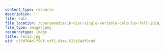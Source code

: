 ```yaml
---
content_type: resource
description: ''
file: null
file_location: /coursemedia/18-01sc-single-variable-calculus-fall-2010/c37d704df50fcdf203ae525e549f8c49_lec33.jpg
file_type: image/jpeg
resourcetype: Image
title: lec33.jpg
uid: c37d704d-f50f-cdf2-03ae-525e549f8c49
---
```

